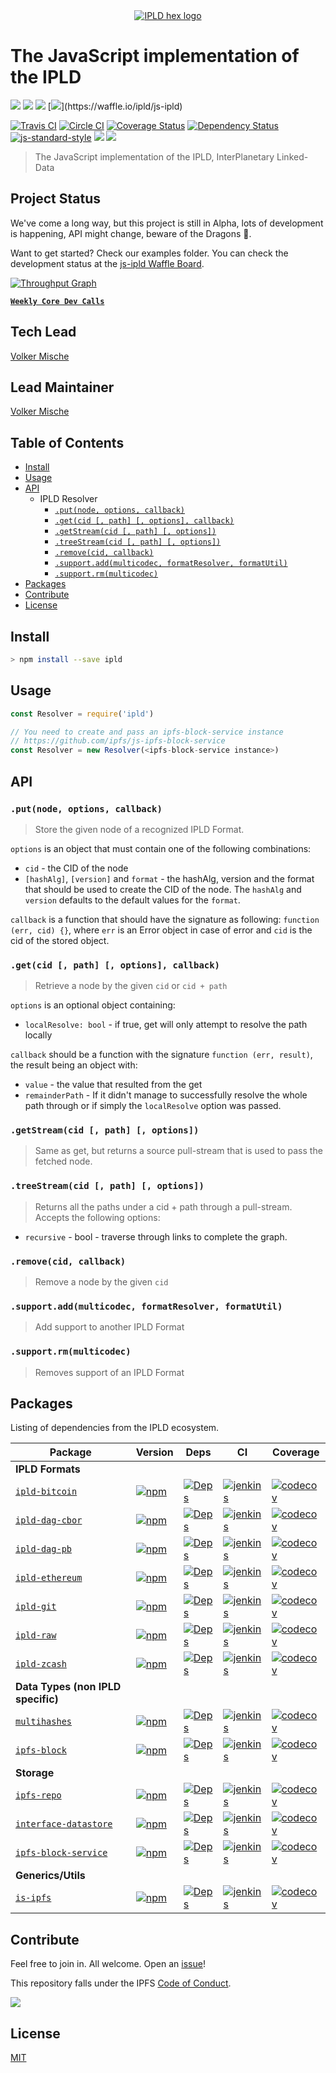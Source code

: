 <div align="center">
  <a href="https://ipld.io"><img src="https://ipld.io/img/ipld-logo.png" alt="IPLD hex logo" /></a>
</div>

# The JavaScript implementation of the IPLD

[![](https://img.shields.io/badge/made%20by-Protocol%20Labs-blue.svg?style=flat-square)](http://protocol.ai)
[![](https://img.shields.io/badge/project-ipld-blue.svg?style=flat-square)](http://ipld.io/)
[![](https://img.shields.io/badge/freenode-%23ipfs-blue.svg?style=flat-square)](http://webchat.freenode.net/?channels=%23ipfs)
[![](https://img.shields.io/badge/pm-waffle-blue.svg?style=flat-square")](https://waffle.io/ipld/js-ipld)

[![Travis CI](https://travis-ci.org/ipld/js-ipld.svg?branch=master)](https://travis-ci.org/ipld/js-ipld)
[![Circle CI](https://circleci.com/gh/ipld/js-ipld.svg?style=svg)]("https://circleci.com/gh/ipld/js-ipld)
[![Coverage Status](https://coveralls.io/repos/github/ipld/js-ipld/badge.svg?branch=master)](https://coveralls.io/github/ipld/js-ipld?branch=master)
[![Dependency Status](https://david-dm.org/ipld/js-ipld.svg?style=flat-square)](https://david-dm.org/ipld/js-ipld)
[![js-standard-style](https://img.shields.io/badge/code%20style-standard-brightgreen.svg?style=flat-square)](https://github.com/feross/standard)
![](https://img.shields.io/badge/npm-%3E%3D3.0.0-orange.svg?style=flat-square)
![](https://img.shields.io/badge/Node.js-%3E%3D6.0.0-orange.svg?style=flat-square)

> The JavaScript implementation of the IPLD, InterPlanetary Linked-Data

## Project Status

We've come a long way, but this project is still in Alpha, lots of development is happening, API might change, beware of the Dragons 🐉.

Want to get started? Check our examples folder. You can check the development status at the [js-ipld Waffle Board](https://waffle.io/ipld/js-ipld).

[![Throughput Graph](https://graphs.waffle.io/ipld/js-ipld/throughput.svg)](https://waffle.io/ipld/js-ipld/metrics/throughput)

[**`Weekly Core Dev Calls`**](https://github.com/ipfs/pm/issues/650)

## Tech Lead

[Volker Mische](https://github.com/vmx)

## Lead Maintainer

[Volker Mische](https://github.com/vmx)

## Table of Contents

- [Install](#install)
- [Usage](#usage)
- [API](#api)
  - IPLD Resolver
    - [`.put(node, options, callback)`](#putnode-options-callback)
    - [`.get(cid [, path] [, options], callback)`](#getcid--path--options-callback)
    - [`.getStream(cid [, path] [, options])`](#getstreamcid--path--options)
    - [`.treeStream(cid [, path] [, options])`](#treestreamcid--path--options)
    - [`.remove(cid, callback)`](#removecid-callback)
    - [`.support.add(multicodec, formatResolver, formatUtil)`](#supportaddmulticodec-formatresolver-formatutil)
    - [`.support.rm(multicodec)`](#supportrmmulticodec)
- [Packages](#packages)
- [Contribute](#contribute)
- [License](#license)

## Install

```bash
> npm install --save ipld
```

## Usage

```js
const Resolver = require('ipld')

// You need to create and pass an ipfs-block-service instance
// https://github.com/ipfs/js-ipfs-block-service
const Resolver = new Resolver(<ipfs-block-service instance>)
```

## API

### `.put(node, options, callback)`

> Store the given node of a recognized IPLD Format.

`options` is an object that must contain one of the following combinations:
- `cid` - the CID of the node
- `[hashAlg]`, `[version]` and `format` - the hashAlg, version and the format that should be used to create the CID of the node. The 
`hashAlg` and `version` defaults to the default values for the `format`.

`callback` is a function that should have the signature as following: `function (err, cid) {}`, where `err` is an Error object in case of error and `cid` is the cid of the stored object.

### `.get(cid [, path] [, options], callback)`

> Retrieve a node by the given `cid` or `cid + path`

`options` is an optional object containing:

- `localResolve: bool` - if true, get will only attempt to resolve the path locally

`callback` should be a function with the signature `function (err, result)`, the result being an object with:

- `value` - the value that resulted from the get
- `remainderPath` - If it didn't manage to successfully resolve the whole path through or if simply the `localResolve` option was passed.

### `.getStream(cid [, path] [, options])`

> Same as get, but returns a source pull-stream that is used to pass the fetched node.

### `.treeStream(cid [, path] [, options])`

> Returns all the paths under a cid + path through a pull-stream. Accepts the following options:

- `recursive` - bool - traverse through links to complete the graph.

### `.remove(cid, callback)`

> Remove a node by the given `cid`

### `.support.add(multicodec, formatResolver, formatUtil)`

> Add support to another IPLD Format

### `.support.rm(multicodec)`

> Removes support of an IPLD Format

## Packages

Listing of dependencies from the IPLD ecosystem.

| Package | Version | Deps | CI | Coverage |
| ---------|---------|---------|---------|--------- |
| **IPLD Formats** |
| [`ipld-bitcoin`](//github.com/ipld/js-ipld-bitcoin) | [![npm](https://img.shields.io/npm/v/ipld-bitcoin.svg?maxAge=86400&style=flat-square)](//github.com/ipld/js-ipld-bitcoin/releases) | [![Deps](https://david-dm.org/ipld/js-ipld-bitcoin.svg?style=flat-square)](https://david-dm.org/ipld/js-ipld-bitcoin) | [![jenkins](https://ci.ipfs.team/buildStatus/icon?job=ipld/js-ipld-bitcoin/master)](https://ci.ipfs.team/job/ipld/job/js-ipld-bitcoin/job/master/) | [![codecov](https://codecov.io/gh/ipld/js-ipld-bitcoin/branch/master/graph/badge.svg)](https://codecov.io/gh/ipld/js-ipld-bitcoin) |
| [`ipld-dag-cbor`](//github.com/ipld/js-ipld-dag-cbor) | [![npm](https://img.shields.io/npm/v/ipld-dag-cbor.svg?maxAge=86400&style=flat-square)](//github.com/ipld/js-ipld-dag-cbor/releases) | [![Deps](https://david-dm.org/ipld/js-ipld-dag-cbor.svg?style=flat-square)](https://david-dm.org/ipld/js-ipld-dag-cbor) | [![jenkins](https://ci.ipfs.team/buildStatus/icon?job=ipld/js-ipld-dag-cbor/master)](https://ci.ipfs.team/job/ipld/job/js-ipld-dag-cbor/job/master/) | [![codecov](https://codecov.io/gh/ipld/js-ipld-dag-cbor/branch/master/graph/badge.svg)](https://codecov.io/gh/ipld/js-ipld-dag-cbor) |
| [`ipld-dag-pb`](//github.com/ipld/js-ipld-dag-pb) | [![npm](https://img.shields.io/npm/v/ipld-dag-pb.svg?maxAge=86400&style=flat-square)](//github.com/ipld/js-ipld-dag-pb/releases) | [![Deps](https://david-dm.org/ipld/js-ipld-dag-pb.svg?style=flat-square)](https://david-dm.org/ipld/js-ipld-dag-pb) | [![jenkins](https://ci.ipfs.team/buildStatus/icon?job=ipld/js-ipld-dag-pb/master)](https://ci.ipfs.team/job/ipld/job/js-ipld-dag-pb/job/master/) | [![codecov](https://codecov.io/gh/ipld/js-ipld-dag-pb/branch/master/graph/badge.svg)](https://codecov.io/gh/ipld/js-ipld-dag-pb) |
| [`ipld-ethereum`](//github.com/ipld/js-ipld-ethereum) | [![npm](https://img.shields.io/npm/v/ipld-ethereum.svg?maxAge=86400&style=flat-square)](//github.com/ipld/js-ipld-ethereum/releases) | [![Deps](https://david-dm.org/ipld/js-ipld-ethereum.svg?style=flat-square)](https://david-dm.org/ipld/js-ipld-ethereum) | [![jenkins](https://ci.ipfs.team/buildStatus/icon?job=ipld/js-ipld-ethereum/master)](https://ci.ipfs.team/job/ipld/job/js-ipld-ethereum/job/master/) | [![codecov](https://codecov.io/gh/ipld/js-ipld-ethereum/branch/master/graph/badge.svg)](https://codecov.io/gh/ipld/js-ipld-ethereum) |
| [`ipld-git`](//github.com/ipld/js-ipld-git) | [![npm](https://img.shields.io/npm/v/ipld-git.svg?maxAge=86400&style=flat-square)](//github.com/ipld/js-ipld-git/releases) | [![Deps](https://david-dm.org/ipld/js-ipld-git.svg?style=flat-square)](https://david-dm.org/ipld/js-ipld-git) | [![jenkins](https://ci.ipfs.team/buildStatus/icon?job=ipld/js-ipld-git/master)](https://ci.ipfs.team/job/ipld/job/js-ipld-git/job/master/) | [![codecov](https://codecov.io/gh/ipld/js-ipld-git/branch/master/graph/badge.svg)](https://codecov.io/gh/ipld/js-ipld-git) |
| [`ipld-raw`](//github.com/ipld/js-ipld-raw) | [![npm](https://img.shields.io/npm/v/ipld-raw.svg?maxAge=86400&style=flat-square)](//github.com/ipld/js-ipld-raw/releases) | [![Deps](https://david-dm.org/ipld/js-ipld-raw.svg?style=flat-square)](https://david-dm.org/ipld/js-ipld-raw) | [![jenkins](https://ci.ipfs.team/buildStatus/icon?job=ipld/js-ipld-raw/master)](https://ci.ipfs.team/job/ipld/job/js-ipld-raw/job/master/) | [![codecov](https://codecov.io/gh/ipld/js-ipld-raw/branch/master/graph/badge.svg)](https://codecov.io/gh/ipld/js-ipld-raw) |
| [`ipld-zcash`](//github.com/ipld/js-ipld-zcash) | [![npm](https://img.shields.io/npm/v/ipld-zcash.svg?maxAge=86400&style=flat-square)](//github.com/ipld/js-ipld-zcash/releases) | [![Deps](https://david-dm.org/ipld/js-ipld-zcash.svg?style=flat-square)](https://david-dm.org/ipld/js-ipld-zcash) | [![jenkins](https://ci.ipfs.team/buildStatus/icon?job=ipld/js-ipld-zcash/master)](https://ci.ipfs.team/job/ipld/job/js-ipld-zcash/job/master/) | [![codecov](https://codecov.io/gh/ipld/js-ipld-zcash/branch/master/graph/badge.svg)](https://codecov.io/gh/ipld/js-ipld-zcash) |
| **Data Types (non IPLD specific)** |
| [`multihashes`](//github.com/multiformats/js-multihash) | [![npm](https://img.shields.io/npm/v/multihashes.svg?maxAge=86400&style=flat-square)](//github.com/multiformats/js-multihash/releases) | [![Deps](https://david-dm.org/multiformats/js-multihash.svg?style=flat-square)](https://david-dm.org/multiformats/js-multihash) | [![jenkins](https://ci.ipfs.team/buildStatus/icon?job=multiformats/js-multihash/master)](https://ci.ipfs.team/job/multiformats/job/js-multihash/job/master/) | [![codecov](https://codecov.io/gh/multiformats/js-multihash/branch/master/graph/badge.svg)](https://codecov.io/gh/multiformats/js-multihash) |
| [`ipfs-block`](//github.com/ipfs/js-ipfs-block) | [![npm](https://img.shields.io/npm/v/ipfs-block.svg?maxAge=86400&style=flat-square)](//github.com/ipfs/js-ipfs-block/releases) | [![Deps](https://david-dm.org/ipfs/js-ipfs-block.svg?style=flat-square)](https://david-dm.org/ipfs/js-ipfs-block) | [![jenkins](https://ci.ipfs.team/buildStatus/icon?job=ipfs/js-ipfs-block/master)](https://ci.ipfs.team/job/ipfs/job/js-ipfs-block/job/master/) | [![codecov](https://codecov.io/gh/ipfs/js-ipfs-block/branch/master/graph/badge.svg)](https://codecov.io/gh/ipfs/js-ipfs-block) |
| **Storage** |
| [`ipfs-repo`](//github.com/ipfs/js-ipfs-repo) | [![npm](https://img.shields.io/npm/v/ipfs-repo.svg?maxAge=86400&style=flat-square)](//github.com/ipfs/js-ipfs-repo/releases) | [![Deps](https://david-dm.org/ipfs/js-ipfs-repo.svg?style=flat-square)](https://david-dm.org/ipfs/js-ipfs-repo) | [![jenkins](https://ci.ipfs.team/buildStatus/icon?job=ipfs/js-ipfs-repo/master)](https://ci.ipfs.team/job/ipfs/job/js-ipfs-repo/job/master/) | [![codecov](https://codecov.io/gh/ipfs/js-ipfs-repo/branch/master/graph/badge.svg)](https://codecov.io/gh/ipfs/js-ipfs-repo) |
| [`interface-datastore`](//github.com/ipfs/interface-datastore) | [![npm](https://img.shields.io/npm/v/interface-datastore.svg?maxAge=86400&style=flat-square)](//github.com/ipfs/interface-datastore/releases) | [![Deps](https://david-dm.org/ipfs/interface-datastore.svg?style=flat-square)](https://david-dm.org/ipfs/interface-datastore) | [![jenkins](https://ci.ipfs.team/buildStatus/icon?job=ipfs/interface-datastore/master)](https://ci.ipfs.team/job/ipfs/job/interface-datastore/job/master/) | [![codecov](https://codecov.io/gh/ipfs/interface-datastore/branch/master/graph/badge.svg)](https://codecov.io/gh/ipfs/interface-datastore) |
| [`ipfs-block-service`](//github.com/ipfs/js-ipfs-block-service) | [![npm](https://img.shields.io/npm/v/ipfs-block-service.svg?maxAge=86400&style=flat-square)](//github.com/ipfs/js-ipfs-block-service/releases) | [![Deps](https://david-dm.org/ipfs/js-ipfs-block-service.svg?style=flat-square)](https://david-dm.org/ipfs/js-ipfs-block-service) | [![jenkins](https://ci.ipfs.team/buildStatus/icon?job=ipfs/js-ipfs-block-service/master)](https://ci.ipfs.team/job/ipfs/job/js-ipfs-block-service/job/master/) | [![codecov](https://codecov.io/gh/ipfs/js-ipfs-block-service/branch/master/graph/badge.svg)](https://codecov.io/gh/ipfs/js-ipfs-block-service) |
| **Generics/Utils** |
| [`is-ipfs`](//github.com/ipfs/is-ipfs) | [![npm](https://img.shields.io/npm/v/is-ipfs.svg?maxAge=86400&style=flat-square)](//github.com/ipfs/is-ipfs/releases) | [![Deps](https://david-dm.org/ipfs/is-ipfs.svg?style=flat-square)](https://david-dm.org/ipfs/is-ipfs) | [![jenkins](https://ci.ipfs.team/buildStatus/icon?job=ipfs/is-ipfs/master)](https://ci.ipfs.team/job/ipfs/job/is-ipfs/job/master/) | [![codecov](https://codecov.io/gh/ipfs/is-ipfs/branch/master/graph/badge.svg)](https://codecov.io/gh/ipfs/is-ipfs) |

## Contribute

Feel free to join in. All welcome. Open an [issue](https://github.com/ipld/js-ipld-resolver/issues)!

This repository falls under the IPFS [Code of Conduct](https://github.com/ipfs/community/blob/master/code-of-conduct.md).

[![](https://cdn.rawgit.com/jbenet/contribute-ipfs-gif/master/img/contribute.gif)](https://github.com/ipfs/community/blob/master/contributing.md)

## License

[MIT](LICENSE)
